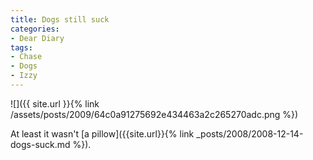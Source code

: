```yaml
---
title: Dogs still suck
categories:
- Dear Diary
tags:
- Chase
- Dogs
- Izzy
---
```


![]({{ site.url }}{% link /assets/posts/2009/64c0a91275692e434463a2c265270adc.png %})
  



At least it wasn't [a pillow]({{site.url}}{% link _posts/2008/2008-12-14-dogs-suck.md %}).
